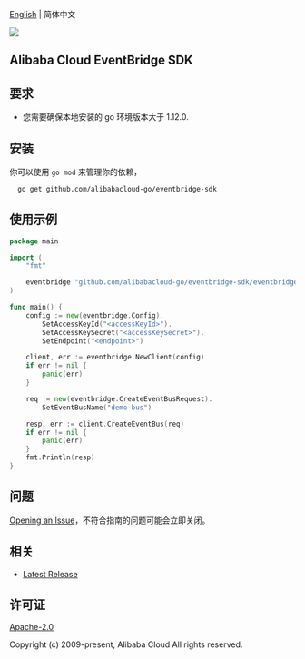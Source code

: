 [English](README.md) | 简体中文

![](https://aliyunsdk-pages.alicdn.com/icons/AlibabaCloud.svg)

## Alibaba Cloud EventBridge SDK

## 要求
- 您需要确保本地安装的 go 环境版本大于 1.12.0.

## 安装
你可以使用 `go mod` 来管理你的依赖，
```sh
  go get github.com/alibabacloud-go/eventbridge-sdk
```

## 使用示例
```go
package main

import (
	"fmt"

	eventbridge "github.com/alibabacloud-go/eventbridge-sdk/eventbridge"
)

func main() {
	config := new(eventbridge.Config).
		SetAccessKeyId("<accessKeyId>").
		SetAccessKeySecret("<accessKeySecret>").
		SetEndpoint("<endpoint>")

	client, err := eventbridge.NewClient(config)
	if err != nil {
		panic(err)
	}

	req := new(eventbridge.CreateEventBusRequest).
		SetEventBusName("demo-bus")

	resp, err := client.CreateEventBus(req)
	if err != nil {
		panic(err)
	}
	fmt.Println(resp)
}
```

## 问题
[Opening an Issue](https://github.com/aliyun/alibabacloud-eventbridge-sdk/issues/new)，不符合指南的问题可能会立即关闭。

## 相关
* [Latest Release](https://github.com/aliyun/alibabacloud-eventbridge-sdk)

## 许可证
[Apache-2.0](http://www.apache.org/licenses/LICENSE-2.0)

Copyright (c) 2009-present, Alibaba Cloud All rights reserved.

